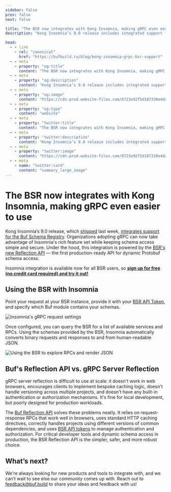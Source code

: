 ```yaml
---
sidebar: false
prev: false
next: false

title: "The BSR now integrates with Kong Insomnia, making gRPC even easier to use"
description: "Kong Insomnia’s 9.0 release includes integrated support for the Buf Schema Registry. Organizations adopting gRPC can now provide developers first-class GUI tools while keeping schema access simple and secure."

head:
  - - link
    - rel: "canonical"
      href: "https://bufbuild.ru/blog/kong-insomnia-grpc-bsr-support"
  - - meta
    - property: "og:title"
      content: "The BSR now integrates with Kong Insomnia, making gRPC even easier to use"
  - - meta
    - property: "og:description"
      content: "Kong Insomnia’s 9.0 release includes integrated support for the Buf Schema Registry. Organizations adopting gRPC can now provide developers first-class GUI tools while keeping schema access simple and secure."
  - - meta
    - property: "og:image"
      content: "https://cdn.prod.website-files.com/6723e92f5d187330e4da8144/674fc52840c2f53e62cc99cb_Kong%20insomnia.png"
  - - meta
    - property: "og:type"
      content: "website"
  - - meta
    - property: "twitter:title"
      content: "The BSR now integrates with Kong Insomnia, making gRPC even easier to use"
  - - meta
    - property: "twitter:description"
      content: "Kong Insomnia’s 9.0 release includes integrated support for the Buf Schema Registry. Organizations adopting gRPC can now provide developers first-class GUI tools while keeping schema access simple and secure."
  - - meta
    - property: "twitter:image"
      content: "https://cdn.prod.website-files.com/6723e92f5d187330e4da8144/674fc52840c2f53e62cc99cb_Kong%20insomnia.png"
  - - meta
    - name: "twitter:card"
      content: "summary_large_image"
---
```


# The BSR now integrates with Kong Insomnia, making gRPC even easier to use

Kong Insomnia’s 9.0 release, which [shipped](https://konghq.com/blog/product-releases/insomnia-9-0-pre-request-scripting-api-mocking) last week, [integrates support for the Buf Schema Registry](https://github.com/Kong/insomnia/pull/6975). Organizations adopting gRPC can now take advantage of Insomnia's rich feature set while keeping schema access simple and secure. Under the hood, this integration is powered by the [BSR's new Reflection API](/docs/bsr/reflection/overview/index.md) — the first production-ready API for dynamic Protobuf schema access.

Insomnia integration is available now for all BSR users, so [**sign up for free (no credit card required) and try it out!**](https://buf.build/pricing)

## Using the BSR with Insomnia

Point your request at your BSR instance, provide it with your [BSR API Token](/docs/bsr/authentication/index.md), and specify which Buf module contains your schemas.

![Insomnia's gRPC request settings](https://cdn.prod.website-files.com/6723e92f5d187330e4da8144/67468636115d4cae4307ae0b_insomnia-settings-JD6GXRRS.png)

Once configured, you can query the BSR for a list of available services and RPCs. Using the schemas provided by the BSR, Insomnia automatically converts binary requests and responses to and from human-readable JSON.

![Using the BSR to explore RPCs and render JSON](https://cdn.prod.website-files.com/6723e92f5d187330e4da8144/674686366695c1d063509cfc_insomnia-buf-demo-53FKJ2K2.gif)

## Buf's Reflection API vs. gRPC Server Reflection

gRPC server reflection is difficult to use at scale: it doesn't work in web browsers, encourages clients to implement bespoke caching logic, doesn't handle versioning across multiple projects, and doesn't have any built-in authentication or authorization mechanisms. It's fine for local development, but poorly designed for production workloads.

The [Buf Reflection API](https://github.com/bufbuild/reflect-proto) solves these problems neatly. It relies on request-response RPCs that work well in browsers, uses standard HTTP caching directives, correctly handles projects using different versions of common dependencies, and uses [BSR API tokens](/docs/bsr/authentication/index.md) to manage authentication and authorization. For critical developer tools and dynamic schema access in production, the BSR Reflection API is the simpler, safer, and more robust choice.

## What’s next?

We're always looking for new products and tools to integrate with, and we can’t wait to see else our community comes up with. Reach out to [feedback@buf.build](mailto:feedback@buf.build) to share your ideas and feedback with us!

‍
